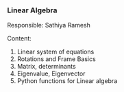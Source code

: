 ### Linear Algebra

Responsible: Sathiya Ramesh

Content:
1. Linear system of equations
2. Rotations and Frame Basics
3. Matrix, determinants
4. Eigenvalue, Eigenvector
5. Python functions for Linear algebra
